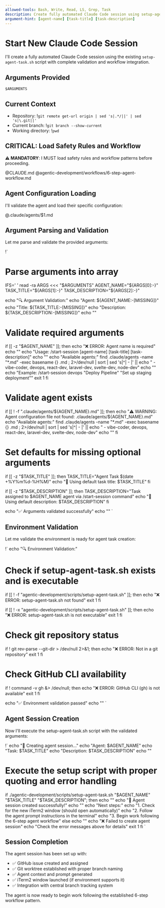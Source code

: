 ```yaml
---
allowed-tools: Bash, Write, Read, LS, Grep, Task
description: Create fully automated Claude Code session using setup-agent-task.sh
argument-hint: [agent-name] [task-title] [task-description]
---
```


<!-- Note: This file contains executable bash blocks mixed with markdown.
     It's designed to be run as a Claude Code slash command, not as a standalone bash script.
     Running 'bash -n' on this file will report syntax errors due to the mixed content format. -->

# Start New Claude Code Session

I'll create a fully automated Claude Code session using the existing `setup-agent-task.sh` script with complete validation and workflow integration.

## Arguments Provided
`$ARGUMENTS`

## Current Context
- Repository: !`git remote get-url origin | sed 's|.*/||' | sed 's|\.git||'`
- Current branch: !`git branch --show-current`
- Working directory: !`pwd`

## CRITICAL: Load Safety Rules and Workflow
**⚠️ MANDATORY**: I MUST load safety rules and workflow patterns before proceeding.

@CLAUDE.md
@agentic-development/workflows/6-step-agent-workflow.md

## Agent Configuration Loading
I'll validate the agent and load their specific configuration:

@.claude/agents/$1.md

## Argument Parsing and Validation

Let me parse and validate the provided arguments:

!`
# Parse arguments into array
IFS=' ' read -ra ARGS <<< "$ARGUMENTS"
AGENT_NAME="${ARGS[0]:-}"
TASK_TITLE="${ARGS[1]:-}"
TASK_DESCRIPTION="${ARGS[2]:-}"

echo "🔍 Argument Validation:"
echo "Agent: ${AGENT_NAME:-[MISSING]}"
echo "Title: ${TASK_TITLE:-[MISSING]}"
echo "Description: ${TASK_DESCRIPTION:-[MISSING]}"
echo ""

# Validate required arguments
if [[ -z "$AGENT_NAME" ]]; then
    echo "❌ ERROR: Agent name is required"
    echo ""
    echo "Usage: /start-session [agent-name] [task-title] [task-description]"
    echo ""
    echo "Available agents:"
    find .claude/agents -name "*.md" -exec basename {} .md \; 2>/dev/null | sort | sed 's|^|  - |' || echo "  - vibe-coder, devops, react-dev, laravel-dev, svelte-dev, node-dev"
    echo ""
    echo "Example: /start-session devops \"Deploy Pipeline\" \"Set up staging deployment\""
    exit 1
fi

# Validate agent exists
if [[ ! -f ".claude/agents/${AGENT_NAME}.md" ]]; then
    echo "⚠️  WARNING: Agent configuration file not found: .claude/agents/${AGENT_NAME}.md"
    echo "Available agents:"
    find .claude/agents -name "*.md" -exec basename {} .md \; 2>/dev/null | sort | sed 's|^|  - |' || echo "  - vibe-coder, devops, react-dev, laravel-dev, svelte-dev, node-dev"
    echo ""
fi

# Set defaults for missing optional arguments
if [[ -z "$TASK_TITLE" ]]; then
    TASK_TITLE="Agent Task $(date +%Y%m%d-%H%M)"
    echo "📝 Using default task title: $TASK_TITLE"
fi

if [[ -z "$TASK_DESCRIPTION" ]]; then
    TASK_DESCRIPTION="Task assigned to $AGENT_NAME agent via /start-session command"
    echo "📝 Using default description: $TASK_DESCRIPTION"
fi

echo "✅ Arguments validated successfully"
echo ""
`

## Environment Validation

Let me validate the environment is ready for agent task creation:

!`
echo "🔍 Environment Validation:"

# Check if setup-agent-task.sh exists and is executable
if [[ ! -f "agentic-development/scripts/setup-agent-task.sh" ]]; then
    echo "❌ ERROR: setup-agent-task.sh not found"
    exit 1
fi

if [[ ! -x "agentic-development/scripts/setup-agent-task.sh" ]]; then
    echo "❌ ERROR: setup-agent-task.sh is not executable"
    exit 1
fi

# Check git repository status
if ! git rev-parse --git-dir > /dev/null 2>&1; then
    echo "❌ ERROR: Not in a git repository"
    exit 1
fi

# Check GitHub CLI availability
if ! command -v gh &> /dev/null; then
    echo "❌ ERROR: GitHub CLI (gh) is not available"
    exit 1
fi

echo "✅ Environment validation passed"
echo ""
`

## Agent Session Creation

Now I'll execute the setup-agent-task.sh script with the validated arguments:

!`
echo "🚀 Creating agent session..."
echo "Agent: $AGENT_NAME"
echo "Task: $TASK_TITLE"
echo "Description: $TASK_DESCRIPTION"
echo ""

# Execute the setup script with proper quoting and error handling
if ./agentic-development/scripts/setup-agent-task.sh "$AGENT_NAME" "$TASK_TITLE" "$TASK_DESCRIPTION"; then
    echo ""
    echo "🎉 Agent session created successfully!"
    echo ""
    echo "Next steps:"
    echo "1. Check for the new iTerm2 window (should open automatically)"
    echo "2. Follow the agent prompt instructions in the terminal"
    echo "3. Begin work following the 6-step agent workflow"
else
    echo ""
    echo "❌ Failed to create agent session"
    echo "Check the error messages above for details"
    exit 1
fi
`

## Session Completion

The agent session has been set up with:
- ✅ GitHub issue created and assigned
- ✅ Git worktree established with proper branch naming
- ✅ Agent context and prompt generated
- ✅ iTerm2 window launched (if environment supports it)
- ✅ Integration with central branch tracking system

The agent is now ready to begin work following the established 6-step workflow pattern.